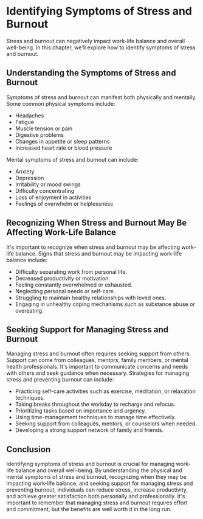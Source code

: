 Identifying Symptoms of Stress and Burnout
==================================================================================

Stress and burnout can negatively impact work-life balance and overall well-being. In this chapter, we'll explore how to identify symptoms of stress and burnout.

Understanding the Symptoms of Stress and Burnout
------------------------------------------------

Symptoms of stress and burnout can manifest both physically and mentally. Some common physical symptoms include:

* Headaches
* Fatigue
* Muscle tension or pain
* Digestive problems
* Changes in appetite or sleep patterns
* Increased heart rate or blood pressure

Mental symptoms of stress and burnout can include:

* Anxiety
* Depression
* Irritability or mood swings
* Difficulty concentrating
* Loss of enjoyment in activities
* Feelings of overwhelm or helplessness

Recognizing When Stress and Burnout May Be Affecting Work-Life Balance
----------------------------------------------------------------------

It's important to recognize when stress and burnout may be affecting work-life balance. Signs that stress and burnout may be impacting work-life balance include:

* Difficulty separating work from personal life.
* Decreased productivity or motivation.
* Feeling constantly overwhelmed or exhausted.
* Neglecting personal needs or self-care.
* Struggling to maintain healthy relationships with loved ones.
* Engaging in unhealthy coping mechanisms such as substance abuse or overeating.

Seeking Support for Managing Stress and Burnout
-----------------------------------------------

Managing stress and burnout often requires seeking support from others. Support can come from colleagues, mentors, family members, or mental health professionals. It's important to communicate concerns and needs with others and seek guidance when necessary. Strategies for managing stress and preventing burnout can include:

* Practicing self-care activities such as exercise, meditation, or relaxation techniques.
* Taking breaks throughout the workday to recharge and refocus.
* Prioritizing tasks based on importance and urgency.
* Using time-management techniques to manage time effectively.
* Seeking support from colleagues, mentors, or counselors when needed.
* Developing a strong support network of family and friends.

Conclusion
----------

Identifying symptoms of stress and burnout is crucial for managing work-life balance and overall well-being. By understanding the physical and mental symptoms of stress and burnout, recognizing when they may be impacting work-life balance, and seeking support for managing stress and preventing burnout, individuals can reduce stress, increase productivity, and achieve greater satisfaction both personally and professionally. It's important to remember that managing stress and burnout requires effort and commitment, but the benefits are well worth it in the long run.
